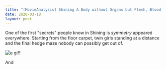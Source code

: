 ```yaml
---
title: "[MovieAnalysis] Shining A Body without Organs but Flesh, Blood... and Cancer"
date: 2020-03-18
layout: post
---
```


One of the first "secrets" people know in Shining is _symmetry_ appeared everywhere.
Starting from the floor carpet, twin girls standing at a distance and the final hedge maze
nobody can possibly get out of.

![a gif!](https://media.giphy.com/media/10TB6QfNrahdhS/giphy.gif)

And 

